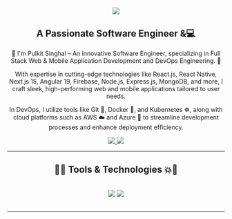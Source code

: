 <h1 align="center">
    <img src="https://readme-typing-svg.herokuapp.com/?font=Righteous&color=7e15f7&random=falsesize=35&center=true&vCenter=true&width=500&height=70&duration=2000&lines=Hi+There!+👋;+I'm+Pulkit+Singhal+👨🏻‍💻;" />
</h1>

<h2 align="center">A Passionate Software Engineer &💻

</h2>


<div align="center"> 
 🌱 I'm Pulkit Singhal – An innovative Software Engineer, specializing in Full Stack Web & Mobile Application Development and DevOps Engineering. 🚀

With expertise in cutting-edge technologies like React.js, React Native, Next.js 15, Angular 19, Firebase, Node.js, Express.js, MongoDB, and more, I craft sleek, high-performing web and mobile applications tailored to user needs.

In DevOps, I utilize tools like Git 🐙, Docker 🐳, and Kubernetes ☸️, along with cloud platforms such as AWS ☁️ and Azure 🔵 to streamline development processes and enhance deployment efficiency.

</div>
 
<div align="center"> 
  <a href="mailto:pulkitsinghal990@gmail.com">
    <img src="https://img.shields.io/badge/Gmail-6C22A6?style=for-the-badge&logo=gmail&logoColor=white" />
  </a>
    <a href="https://www.linkedin.com/in/pulkit-singhal18/" >
    <img src="https://img.shields.io/badge/LinkedIn-0077B5?style=for-the-badge&logo=linkedin&logoColor=white" />
  </a>
</div>

 <hr/>
 
<h2 align="center">🚀💥 Tools & Technologies 💥🚀</h2>
<br/>
<div align="center">
    <img src="https://skillicons.dev/icons?i=react,angular,javascript,typescript,express,nodejs,vscode,github,tailwind,git,linux,docker,kubernetes,gitlab,azure" />
    <img src="https://skillicons.dev/icons?i=css,postgresql,supabase,html,firebase,mongodb,nextjs,mysql,php,laravel,jenkins,terraform,aws,ansible,grafana" /><br>
</div>

<br/>
<hr/>
<!-- ![Top Langs](https://github-readme-stats.vercel.app/api/top-langs/?username=farzeen-ali&hide_progress=true&theme=midnight-purple) -->
<!-- ![Anurag's GitHub stats](https://github-readme-stats.vercel.app/api?username=farzeen-ali&show_icons=true&theme=midnight-purple) -->
<!-- ![Top Langs](https://github-readme-stats.vercel.app/api/top-langs/?username=farzeen-ali&layout=compact&theme=midnight-purple) -->

